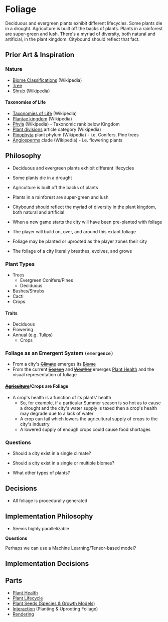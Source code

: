 # Foliage

Deciduous and evergreen plants exhibit different lifecycles. Some plants die in
a drought. Agriculture is built off the backs of plants. Plants in a rainforest
are super-green and lush. There's a myriad of diversity, both natural and
artificial, in the plant kingdom. Citybound should reflect that fact.

## Prior Art & Inspiration

### Nature

* [Biome Classifications](https://en.wikipedia.org/wiki/Biome#Classifications) (Wikipedia)
* [Tree](https://en.wikipedia.org/wiki/Tree)
* [Shrub](https://en.wikipedia.org/wiki/Shrub) (Wikipedia)

#### Taxonomies of Life

* [Taxonomies of Life](https://en.wikipedia.org/wiki/Taxonomy_(biology)) (Wikipedia)
* [Plantae kingdom](https://en.wikipedia.org/wiki/Plant) (Wikipedia)
* [Phyla](https://en.wikipedia.org/wiki/Phylum) (Wikipedia) - Taxonomic rank below Kingdom
* [Plant divisions](https://en.wikipedia.org/wiki/Category:Plant_divisions) article category (Wikipedia)
* [Pinophyta](https://en.wikipedia.org/wiki/Pinophyta) plant phylum (Wikipedia) - i.e. Conifers, Pine trees
* [Angiosperms](https://en.wikipedia.org/wiki/Flowering_plant) clade (Wikipedia) - i.e. flowering plants

## Philosophy

* Deciduous and evergreen plants exhibit different lifecycles
* Some plants die in a drought
* Agriculture is built off the backs of plants
* Plants in a rainforest are super-green and lush
* Citybound should reflect the myriad of diversity in the plant kingdom, both natural and artificial

* When a new game starts the city will have been pre-planted with foliage
* The player will build on, over, and around this extant foliage
* Foliage may be planted or uprooted as the player zones their city
* The foliage of a city literally breathes, evolves, and grows

### Plant Types

* Trees
  * Evergreen Conifers/Pines
  * Deciduous
* Bushes/Shrubs
* Cacti
* Crops
  
#### Traits

* Deciduous
* Flowering
* Annual (e.g. Tulips)
  * Crops

### Foliage as an Emergent System `(emergence)`

* From a city's ~~[Climate]()~~ emerges its ~~[Biome]()~~
* From the current ~~[Season]()~~ and ~~[Weather]()~~ emerges [Plant Health]() and the visual representation of foliage

#### ~~[Agriculture]()~~/Crops are Foliage

* A crop's health is a function of its plants' health
  * So, for example, if a particular Summer season is so hot as to cause a drought and the city's water supply is taxed then a crop's health may degrade due to a lack of water
  * A crop can fail which lowers the agricultural supply of crops to the city's industry
  * A lowered supply of enough crops could cause food shortages

### Questions

* Should a city exist in a single climate?
* Should a city exist in a single or multiple biomes?

* What other types of plants?

## Decisions

* All foliage is procedurally generated

## Implementation Philosophy

* Seems highly parallelizable

**Questions**

Perhaps we can use a Machine Learning/Tensor-based model? 

## Implementation Decisions

## Parts

* [Plant Health](./health)
* [Plant Lifecycle](./lifecycle)
* [Plant Seeds (Species & Growth Models)](./seeds)
* [Interaction](./interaction) (Planting & Uprooting Foliage)
* [Rendering](./rendering)
